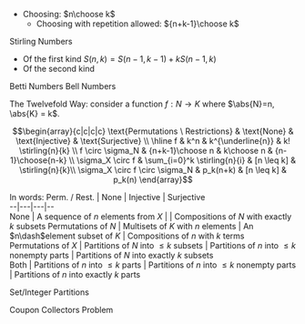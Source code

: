  - Choosing: $n\choose k$
	 - Choosing with repetition allowed: ${n+k-1}\choose k$

Stirling Numbers
- Of the first kind $S(n,k) = S(n-1, k-1) + kS(n-1, k)$
- Of the second kind

Betti Numbers
Bell Numbers


The Twelvefold Way: consider a function $f: N \to K$ where $\abs{N}=n, \abs{K} = k$.

$$\begin{array}{c|c|c|c}
\text{Permutations \ Restrictions}  & \text{None} & \text{Injective} & \text{Surjective}
\\ \hline
f 															& k^n & k^{\underline{n}} & k! \stirling{n}{k}  \\
f \circ \sigma_N 								& {n+k-1}\choose n & k\choose n & {n-1}\choose{n-k} \\
\sigma_X \circ f 								& \sum_{i=0}^k \stirling{n}{i} & [n \leq k] & \stirling{n}{k}\\
\sigma_X \circ f \circ \sigma_N & p_k(n+k) & [n \leq k] & p_k(n)
\end{array}$$

In words:
Perm. / Rest.  | None  | Injective  | Surjective  
--|---|---|--  
None  | A sequence of $n$ elements from $X$  |   |  Compositions of $N$ with exactly $k$ subsets
Permutations of $N$  |  Multisets of $K$ with $n$ elements | An $n\dash$element subset of $K$  |  Compositions of $n$ with $k$ terms
Permutations of $X$  |    Partitions of $N$ into $\leq k$ subsets | Partitions of $n$ into $\leq k$ nonempty parts   | Partitions of $N$ into exactly $k$ subsets  
Both  |  Partitions of $n$ into $\leq k$ parts | Partitions of $n$ into $\leq k$ nonempty parts  | Partitions of $n$ into exactly $k$ parts  

Set/Integer Partitions

Coupon Collectors Problem

